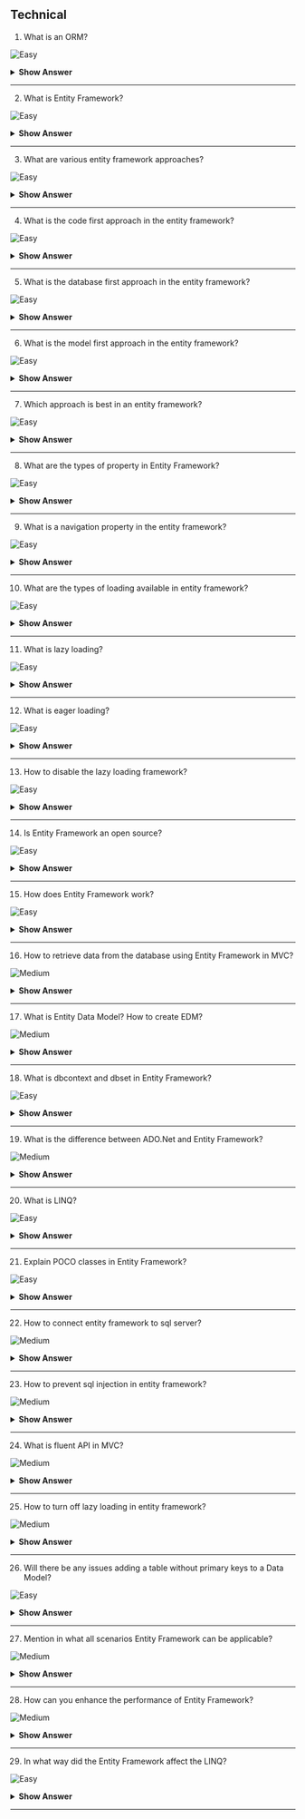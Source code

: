 
## Technical

1. What is an ORM?

![Easy](https://github.com/revaturelabs/interviewquestions/blob/dev/ComplexityTags/simple%20(2).svg)

<details> <summary> <b> Show Answer </b> </summary>

<blockquote>

Object Relational Mapping, also known as Mapping Tool, in computer science is a programming technique used to convert data between systems of incompatible types through object-oriented programming languages.

In simple terms, it is as if the ORM creates a “virtual database” and reflects this “virtual database” in a traditional database, such as SQL Server for example.

</blockquote>

</details>

---

2. What is Entity Framework?

![Easy](https://github.com/revaturelabs/interviewquestions/blob/dev/ComplexityTags/simple%20(2).svg)

<details> <summary> <b> Show Answer </b> </summary>

<blockquote>

ADO.NET EF is an ORM (object-relational mapping) which creates a higher abstract object model over ADO.NET components. So rather than getting into dataset, datatables, command, and connection objects as shown in the below code, you work on higher level domain objects like customers, suppliers, etc.

</blockquote>

</details>

---

3.  What are various entity framework approaches?

![Easy](https://github.com/revaturelabs/interviewquestions/blob/dev/ComplexityTags/simple%20(2).svg)

<details> <summary> <b> Show Answer </b> </summary>

<blockquote>

The various approaches in Entity Framework are:

- Database First
- Model First
- Code First

</blockquote>

</details>

---

4. What is the code first approach in the entity framework?

![Easy](https://github.com/revaturelabs/interviewquestions/blob/dev/ComplexityTags/simple%20(2).svg)

<details> <summary> <b> Show Answer </b> </summary>

<blockquote>

Code First approach in Entity Framework helps in allowing the creation of a model and its relations with the help of classes from which the database is created. Thus, the developer has the ability to work in an object-oriented manner without having worries about the structure of the database.

</blockquote>

</details>

---

5. What is the database first approach in the entity framework?

![Easy](https://github.com/revaturelabs/interviewquestions/blob/dev/ComplexityTags/simple%20(2).svg)

<details> <summary> <b> Show Answer </b> </summary>

<blockquote>

Database First approach in Entity Framework is used for making an entity model from an existing database and then decreases the amount of code that must be written.

</blockquote>

</details>

---

6. What is the model first approach in the entity framework?

![Easy](https://github.com/revaturelabs/interviewquestions/blob/dev/ComplexityTags/simple%20(2).svg)

<details> <summary> <b> Show Answer </b> </summary>

<blockquote>

In the Model First approach in the Entity Framework, the model classes are created and their relationships are also created first by taking the help of the ORM. After that the physical database is generated from the model. Therefore, a diagram of entity and relations are converted into the code model.

</blockquote>

</details>

---

7. Which approach is best in an entity framework?

![Easy](https://github.com/revaturelabs/interviewquestions/blob/dev/ComplexityTags/simple%20(2).svg)

<details> <summary> <b> Show Answer </b> </summary>

<blockquote>

The choice of the development approach depends on the project. If the database is present, then for the programmer the Database First approach is the best suited. If model classes and databases are not present then the programmer should go with the Model First approach. If the developer has domain classes then the Code First approach is the best choice for the programmer.

</blockquote>

</details>

---

8.  What are the types of property in Entity Framework?

![Easy](https://github.com/revaturelabs/interviewquestions/blob/dev/ComplexityTags/simple%20(2).svg)

<details> <summary> <b> Show Answer </b> </summary>

<blockquote>

Three types of property in the entity framework are as follows:

- Scalar property
- Navigation Property
- Complex Property

</blockquote>

</details>

---

9. What is a navigation property in the entity framework?

![Easy](https://github.com/revaturelabs/interviewquestions/blob/dev/ComplexityTags/simple%20(2).svg)

<details> <summary> <b> Show Answer </b> </summary>

<blockquote>

Navigation properties in Entity Framework are a way to represent a foreign key relationship within the database. Navigation properties help in enabling the user to describe the relationships between the entities such that they are coherent in the object-oriented language.

</blockquote>

</details>

---

10. What are the types of loading available in entity framework?

![Easy](https://github.com/revaturelabs/interviewquestions/blob/dev/ComplexityTags/simple%20(2).svg)

<details> <summary> <b> Show Answer </b> </summary>

<blockquote>

The types of loading that are available in the Entity Framework are-

- Eager Loading
- Lazy Loading
- Explicit Loading

</blockquote>

</details>

---

11. What is lazy loading?

![Easy](https://github.com/revaturelabs/interviewquestions/blob/dev/ComplexityTags/simple%20(2).svg)

<details> <summary> <b> Show Answer </b> </summary>

<blockquote>

Lazy loading is defined as the way for returning only the used objects. When you query the database model, lazy loading is able to return the immediate tables needed by the user. All related tables are returned when they are used. This means we are able to reserve the memory and storage when we work with large programs. It also means that the objects are created until we are having the requirement of them, so that it can make our program faster.

</blockquote>

</details>

---

12. What is eager loading?

![Easy](https://github.com/revaturelabs/interviewquestions/blob/dev/ComplexityTags/simple%20(2).svg)

<details> <summary> <b> Show Answer </b> </summary>

<blockquote>

Eager loading is the opposite of lazy loading. When you query for objects, eager loading helps in the returning all the objects including the related objects. For instance, when we are querying a list of customers and orders, eager loading loads all of the objects including the customers and the orders instead of just what you originally need (customers).

</blockquote>

</details>

---

13. How to disable the lazy loading framework?

![Easy](https://github.com/revaturelabs/interviewquestions/blob/dev/ComplexityTags/simple%20(2).svg)

<details> <summary> <b> Show Answer </b> </summary>

<blockquote>

We can disable the lazy loading by the `context.ContextOptions.LazyLoadingEnabled = false;`

</blockquote>

</details>

---

14. Is Entity Framework an open source?

![Easy](https://github.com/revaturelabs/interviewquestions/blob/dev/ComplexityTags/simple%20(2).svg)

<details> <summary> <b> Show Answer </b> </summary>

<blockquote>

Yes, Entity Framework (EF) is an open source object-relational mapping (ORM) framework for the ADO.NET. It was a part of .NET Framework, but since Entity framework version 6 it is separated from .NET framework.

</blockquote>

</details>

---

15. How does Entity Framework work?

![Easy](https://github.com/revaturelabs/interviewquestions/blob/dev/ComplexityTags/simple%20(2).svg)

<details> <summary> <b> Show Answer </b> </summary>

<blockquote>

Entity Framework maps domain classes to the database schema translate as well as executes LINQ queries to SQL and tracks the changes in the entities. It also saves the changes to the database.

</blockquote>

</details>

---

16.  How to retrieve data from the database using Entity Framework in MVC?

![Medium](https://github.com/revaturelabs/interviewquestions/blob/dev/ComplexityTags/Medium%20(2).svg)

<details> <summary> <b> Show Answer </b> </summary>

<blockquote>

The steps for retrieving the data are as follows-

- Create a new project.
- From Nugget package manager, add the reference of the Entity Framework.
- Then create a new class in the model within the table structure.
- Add connection string in the web.config.connection string name such that it matches with the context.
- Open the Global.asax.cs classes and then add the additional namespace of Entity Framework and finally initialize the database.
- Right-click on the Controller folder and then add a new controller and model reference in the section for the namespace.
- Right-click on the controller name and add the sections you want to view.

</blockquote>

</details>

---

17. What is Entity Data Model? How to create EDM?

![Medium](https://github.com/revaturelabs/interviewquestions/blob/dev/ComplexityTags/Medium%20(2).svg)

<details> <summary> <b> Show Answer </b> </summary>

<blockquote>

Entity Data Model happens to be an expanded style of the Entity-relationship prototype which helps in stating the fundamental prototype of the data utilizing several modeling procedures. It also helps in depicting a set of fundamentals which helps in explaining the data formation disregarding its collected form. EDM is hence the connection between the database and the prototype.

For creating an Entity Data Model, one can

- Right-click on one’s project in the Solution Explorer window.
- Choose Add>New Item from the menu option.
- Choose the ADO.Net Entity Data Model arrangement or template.
- Add name and click on the Add button.

</blockquote>

</details>

---

18.  What is dbcontext and dbset in Entity Framework?

![Easy](https://github.com/revaturelabs/interviewquestions/blob/dev/ComplexityTags/simple%20(2).svg)

<details> <summary> <b> Show Answer </b> </summary>

<blockquote>

- DbContext is defined as the class in Entity Framework API that helps in forming a connection between a domain or entity class and the database. It is primarily responsible for communicating with the database.
- The DbSet is defined as another class that helps in representing an entity set for reading, creating, updating, and deleting operations.

</blockquote>

</details>

---

19. What is the difference between ADO.Net and Entity Framework?

![Medium](https://github.com/revaturelabs/interviewquestions/blob/dev/ComplexityTags/Medium%20(2).svg)

<details> <summary> <b> Show Answer </b> </summary>

<blockquote>

The differences between ADO.Net and Entity Framework are as follows-

- ADO.Net helps in creating the several data layer codes that Entity Framework is not able to create.
- Unlike ADO.Net, Entity Framework automatically helps in generating the codes for the intermediate layers, data access layers and mapping codes. This helps to cut down on development time whereas ADO.Net is not able to do this.
- ADO.Net is faster than the Entity Framework based on performance.

</blockquote>

</details>

---

20. What is LINQ?

![Easy](https://github.com/revaturelabs/interviewquestions/blob/dev/ComplexityTags/simple%20(2).svg)

<details> <summary> <b> Show Answer </b> </summary>

<blockquote>

Language-Integrated Query (LINQ) is a way to query the data without cumbersome stored procedures. Previously, programmers needed to create the stored procedures and then call these stored procedures from their code. With Entity framework, we can pull data and query it using the language which is similar to SQL.

</blockquote>

</details>


---

21. Explain POCO classes in Entity Framework?

![Easy](https://github.com/revaturelabs/interviewquestions/blob/dev/ComplexityTags/simple%20(2).svg)

<details> <summary> <b> Show Answer </b> </summary>

<blockquote>

POCO stands for Plain Old CLR Objects. This class of objects does not depend on any framework-specific base class, unlike a normal .NET class. They support most of the LINQ queries that Entity Object derived entities support.

</blockquote>

</details>

---

22. How to connect entity framework to sql server?

![Medium](https://github.com/revaturelabs/interviewquestions/blob/dev/ComplexityTags/Medium%20(2).svg)

<details> <summary> <b> Show Answer </b> </summary>

<blockquote>

The entity framework can be connected to the SQL Server in the following ways:

- A console application is to be created.
- Create a class by right clicking on the application.
- Create the variables of the class and set the required properties.
- Save the class. Add one more class in the same way.
- Right-click and create a new folder for generating the Framework Dynamic Link Library (DLL).
- The folder can be renamed as the developer requirements.
- Save the application before adding any framework.
- Right-click the Program.cs file and select the required properties for copying the program’s address.
- Right-click on the window of the program and copy the required address for adding the DLL framework.
- After copying the address, put it in the c: drive bar and search for the folder previously added.
- After finding the folder then adding the Entity framework DLL.
- Right-clicking on the references and then adding it to browse the DLL framework.
- The application configuration file is added.
- The DB path name and database name should be declared by making use of the App. Config file.
- In the main program one must declare the context and objects.
- Press F5 to execute

</blockquote>

</details>

---

23. How to prevent sql injection in entity framework?

![Medium](https://github.com/revaturelabs/interviewquestions/blob/dev/ComplexityTags/Medium%20(2).svg)

<details> <summary> <b> Show Answer </b> </summary>

<blockquote>

- The SQL injection is a technique for code injection that can attack data-driven applications and can destroy the database. The SQL injection is one of the most commonly used web hacking procedures that injects malicious codes in the SQL statements through the input of the web page.

- LINQ helps in preventing the SQL injection in the entity framework. This takes place due to the passing of all data to the database with the help of the QL parameters. LINQ queries are not considered as susceptible to the attacks by SQL injection as they are made by implying the concatenation or manipulation of the string.

</blockquote>

</details>

---

24. What is fluent API in MVC?

![Medium](https://github.com/revaturelabs/interviewquestions/blob/dev/ComplexityTags/Medium%20(2).svg)

<details> <summary> <b> Show Answer </b> </summary>

<blockquote>

- Fluent API is a way of specifying the configuration of the model that helps in covering everything which is executed by the annotations of the data. Fluent API and data annotations could be used together, but more preference is given by the Code.
- First to the Fluent API, then data annotations and finally to the default conventions. Fluent API is a way for configuring the domain classes.
- The Fluent API of the Code First is accessed with the help of overriding the OnModelCreating method of the derived DbContext. Fluent API in the MVC is that which offers more configuration functionality than the DataAnnotations. Fluent API allows the user to configure the properties of the entities.

</blockquote>

</details>

---

25. How to turn off lazy loading in entity framework?

![Medium](https://github.com/revaturelabs/interviewquestions/blob/dev/ComplexityTags/Medium%20(2).svg)

<details> <summary> <b> Show Answer </b> </summary>

<blockquote>

Lazy loading in the entity framework is the loading that can be turned off for a particular context or an entity. To turn off the lazy loading for a specific property, one must not convert it to the virtual. For disabling the lazy loading for the entire entities in a context, the configuration property must be set to false. Now let us see the ways for turning off the lazy loading.

Context.configuration.ProxyCreationEnabled should be true. Context.Configuration.LazyLoadingEnabled should be made true.
Navigation property is the property that should not be defined as virtual and public. The context will be doing the lazy loading if the property is defined as the virtual.

</blockquote>

</details>

---

26. Will there be any issues adding a table without primary keys to a Data Model?

![Easy](https://github.com/revaturelabs/interviewquestions/blob/dev/ComplexityTags/simple%20(2).svg)

<details> <summary> <b> Show Answer </b> </summary>

<blockquote>

Every entity must be having a key, even in case where the entity maps to a view. When you are using the Entity Designer for creating or updating a model, the classes that are generated inherit from EntityObject which requires EntityKey. So, we need to have a primary key in the table for adding it to the data model.

</blockquote>

</details>

---

27. Mention in what all scenarios Entity Framework can be applicable?

![Medium](https://github.com/revaturelabs/interviewquestions/blob/dev/ComplexityTags/Medium%20(2).svg)

<details> <summary> <b> Show Answer </b> </summary>

<blockquote>

Entity Framework can be applicable in three scenarios

- If you have an existing database already or you want to build your database first then other parts of the application.
- If your prime focus is your domain classes and then create the database from your domain classes.
- If you want to design your database schema on the visual designer and create the classes and database.

</blockquote>

</details>

---

28. How can you enhance the performance of Entity Framework?

![Medium](https://github.com/revaturelabs/interviewquestions/blob/dev/ComplexityTags/Medium%20(2).svg)

<details> <summary> <b> Show Answer </b> </summary>

<blockquote>

For enhancing the performance of Entity Framework, one must have to follow the following steps:

- Try to avoid to put all the DB objects into one single entity model.
- Disable change tracking for entities if not needed.
- Reduce response time for the first request by using pre-generating Views.
- If not required try to avoid fetching all the fields.
- For data manipulation select appropriate collection.
- Wherever needed use a compiled query.
- Avoid using Views and Contains.
- While binding data to grid or paging, retrieve only required no of records.
- Debug and Optimize LINQ query

</blockquote>

</details>

---

29. In what way did the Entity Framework affect the LINQ?

![Easy](https://github.com/revaturelabs/interviewquestions/blob/dev/ComplexityTags/simple%20(2).svg)

<details> <summary> <b> Show Answer </b> </summary>

<blockquote>

LINQ (Language Integrated Query) is defined as a component of Entity Framework which actually helps the programmers for querying the database without creating any stored procedures using a language which is similar to SQL.

</blockquote>

</details>

---

